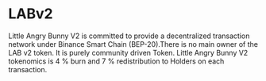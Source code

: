 # LABv2
Little Angry Bunny V2 is committed to provide a decentralized transaction network under Binance Smart Chain (BEP-20).There is no main owner of the LAB v2 token. It is purely community driven Token.  Little Angry Bunny V2 tokenomics is 4 % burn and 7 % redistribution to Holders on each transaction.
